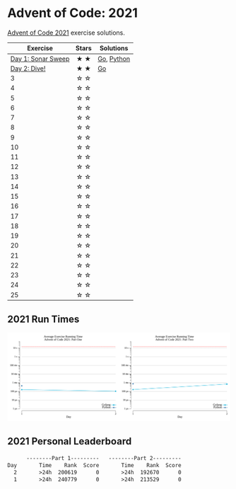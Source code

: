 # Advent of Code: 2021

[Advent of Code 2021](https://adventofcode.com/2021) exercise solutions.

<!-- ★ ☆ -->

| Exercise                                      | Stars | Solutions                                          |
|-----------------------------------------------|:-----:|----------------------------------------------------|
| [Day 1: Sonar Sweep](01-sonarSweep/README.md) |  ★ ★  | [Go](01-sonarSweep/go), [Python](01-sonarSweep/py) |
| [Day 2: Dive!](02-dive/README.md)             |  ★ ★  | [Go](02-dive/go)                                   |
| 3                                             |  ☆ ☆  |                                                    |
| 4                                             |  ☆ ☆  |                                                    |
| 5                                             |  ☆ ☆  |                                                    |
| 6                                             |  ☆ ☆  |                                                    |
| 7                                             |  ☆ ☆  |                                                    |
| 8                                             |  ☆ ☆  |                                                    |
| 9                                             |  ☆ ☆  |                                                    |
| 10                                            |  ☆ ☆  |                                                    |
| 11                                            |  ☆ ☆  |                                                    |
| 12                                            |  ☆ ☆  |                                                    |
| 13                                            |  ☆ ☆  |                                                    |
| 14                                            |  ☆ ☆  |                                                    |
| 15                                            |  ☆ ☆  |                                                    |
| 16                                            |  ☆ ☆  |                                                    |
| 17                                            |  ☆ ☆  |                                                    |
| 18                                            |  ☆ ☆  |                                                    |
| 19                                            |  ☆ ☆  |                                                    |
| 20                                            |  ☆ ☆  |                                                    |
| 21                                            |  ☆ ☆  |                                                    |
| 22                                            |  ☆ ☆  |                                                    |
| 23                                            |  ☆ ☆  |                                                    |
| 24                                            |  ☆ ☆  |                                                    |
| 25                                            |  ☆ ☆  |                                                    |

## 2021 Run Times

![2021 exercise run-time graphs](run-times.png)

## 2021 Personal Leaderboard

```text
      --------Part 1---------   --------Part 2---------
Day       Time    Rank  Score       Time    Rank  Score
  2       >24h  200619      0       >24h  192670      0
  1       >24h  240779      0       >24h  213529      0
```
